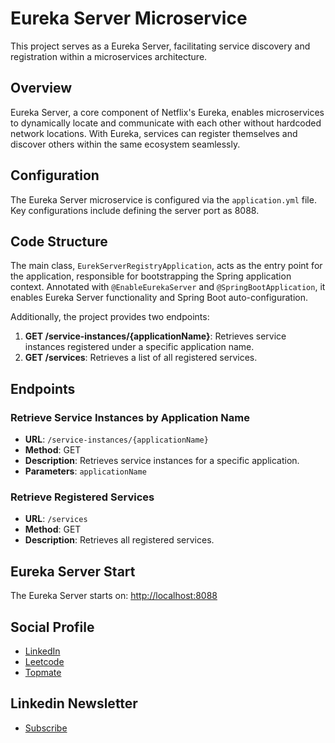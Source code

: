 # Eureka Server Microservice

This project serves as a Eureka Server, facilitating service discovery and registration within a microservices architecture.

## Overview

Eureka Server, a core component of Netflix's Eureka, enables microservices to dynamically locate and communicate with each other without hardcoded network locations. With Eureka, services can register themselves and discover others within the same ecosystem seamlessly.

## Configuration

The Eureka Server microservice is configured via the `application.yml` file. Key configurations include defining the server port as 8088.

## Code Structure

The main class, `EurekServerRegistryApplication`, acts as the entry point for the application, responsible for bootstrapping the Spring application context. Annotated with `@EnableEurekaServer` and `@SpringBootApplication`, it enables Eureka Server functionality and Spring Boot auto-configuration.

Additionally, the project provides two endpoints:

1. **GET /service-instances/{applicationName}**: Retrieves service instances registered under a specific application name.
2. **GET /services**: Retrieves a list of all registered services.

## Endpoints

### Retrieve Service Instances by Application Name

- **URL**: `/service-instances/{applicationName}`
- **Method**: GET
- **Description**: Retrieves service instances for a specific application.
- **Parameters**: `applicationName`

### Retrieve Registered Services

- **URL**: `/services`
- **Method**: GET
- **Description**: Retrieves all registered services.

## Eureka Server Start

The Eureka Server starts on: [http://localhost:8088](http://localhost:8088)

## Social Profile
- [LinkedIn](https://www.linkedin.com/in/ashwanicse/)
- [Leetcode](https://leetcode.com/ashwani__kumar/)
- [Topmate](https://topmate.io/ashwanikumar)
## Linkedin Newsletter
- [Subscribe](https://www.linkedin.com/newsletters/7084124970443767808/)
